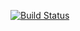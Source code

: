 [![Build Status](https://duochen.visualstudio.com/AzurePipelineProject/_apis/build/status/duochen.pipelines-java?branchName=master)](https://duochen.visualstudio.com/AzurePipelineProject/_build/latest?definitionId=2&branchName=master) 
